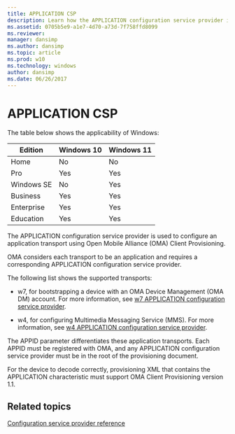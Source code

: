 ```yaml
---
title: APPLICATION CSP
description: Learn how the APPLICATION configuration service provider is used to configure an application transport using Open Mobile Alliance (OMA) Client Provisioning.
ms.assetid: 0705b5e9-a1e7-4d70-a73d-7f758ffd8099
ms.reviewer: 
manager: dansimp
ms.author: dansimp
ms.topic: article
ms.prod: w10
ms.technology: windows
author: dansimp
ms.date: 06/26/2017
---
```


# APPLICATION CSP

The table below shows the applicability of Windows:

|Edition|Windows 10|Windows 11|
|--- |--- |--- |
|Home|No|No|
|Pro|Yes|Yes|
|Windows SE|No|Yes|
|Business|Yes|Yes|
|Enterprise|Yes|Yes|
|Education|Yes|Yes|

The APPLICATION configuration service provider is used to configure an application transport using Open Mobile Alliance (OMA) Client Provisioning.

OMA considers each transport to be an application and requires a corresponding APPLICATION configuration service provider.

The following list shows the supported transports:

- w7, for bootstrapping a device with an OMA Device Management (OMA DM) account. For more information, see [w7 APPLICATION configuration service provider](w7-application-csp.md).

- w4, for configuring Multimedia Messaging Service (MMS). For more information, see [w4 APPLICATION configuration service provider](w4-application-csp.md).

The APPID parameter differentiates these application transports. Each APPID must be registered with OMA, and any APPLICATION configuration service provider must be in the root of the provisioning document.

For the device to decode correctly, provisioning XML that contains the APPLICATION characteristic must support OMA Client Provisioning version 1.1.

## Related topics

[Configuration service provider reference](configuration-service-provider-reference.md)

